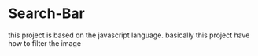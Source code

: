 # Search-Bar
this project is based on the javascript language. basically this project have how to filter the image
